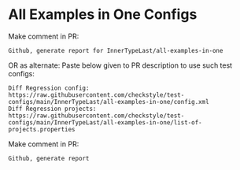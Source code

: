 # All Examples in One Configs
Make comment in PR:
```
Github, generate report for InnerTypeLast/all-examples-in-one
```
OR as alternate:
Paste below given to PR description to use such test configs:
```
Diff Regression config: https://raw.githubusercontent.com/checkstyle/test-configs/main/InnerTypeLast/all-examples-in-one/config.xml
Diff Regression projects: https://raw.githubusercontent.com/checkstyle/test-configs/main/InnerTypeLast/all-examples-in-one/list-of-projects.properties
```
Make comment in PR:
```
Github, generate report
```
